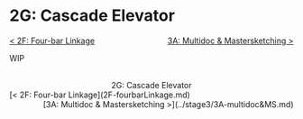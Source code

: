 <style>
.right{
    float:right;
}
.center{
    text-align:center;
}

.left{
    float:left;
}
</style>

# 2G: Cascade Elevator

<span class="left">[< 2F: Four-bar Linkage](2F-fourbarLinkage.md)</span> <span class="right">[3A: Multidoc & Mastersketching >](../stage3/3A-multidoc&MS.md)</span>
<br>

WIP

<br>
<center>2G: Cascade Elevator</center> 
<span class="left">[< 2F: Four-bar Linkage](2F-fourbarLinkage.md)</span> <span class="right">[3A: Multidoc & Mastersketching >](../stage3/3A-multidoc&MS.md)</span>
<br>
<br>